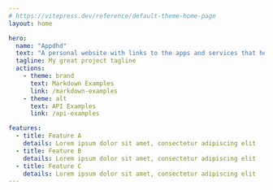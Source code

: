 ```yaml
---
# https://vitepress.dev/reference/default-theme-home-page
layout: home

hero:
  name: "Appdhd"
  text: "A personal website with links to the apps and services that helped me in my ADHD journey."
  tagline: My great project tagline
  actions:
    - theme: brand
      text: Markdown Examples
      link: /markdown-examples
    - theme: alt
      text: API Examples
      link: /api-examples

features:
  - title: Feature A
    details: Lorem ipsum dolor sit amet, consectetur adipiscing elit
  - title: Feature B
    details: Lorem ipsum dolor sit amet, consectetur adipiscing elit
  - title: Feature C
    details: Lorem ipsum dolor sit amet, consectetur adipiscing elit
---
```


